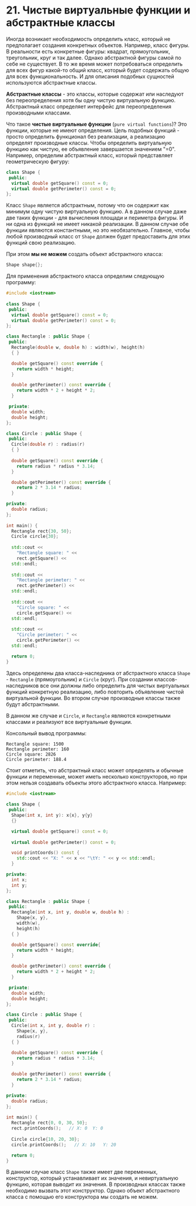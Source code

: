 # 21. Чистые виртуальные функции и абстрактные классы

Иногда возникает необходимость определить класс, который не предполагает создания конкретных объектов. Например, класс фигуры. В реальности есть конкретные фигуры: квадрат, прямоугольник, треугольник, круг и так далее. Однако абстрактной фигуры самой по себе не существует. В то же время может потребоваться определить для всех фигур какой-то общий класс, который будет содержать общую для всех функциональность. И для описания подобных сущностей используются абстрактные классы.

**Абстрактные классы** - это классы, которые содержат или наследуют без переопределения хотя бы одну чистую виртуальную функцию. Абстрактный класс определяет интерфейс для переопределения производными классами.

Что такое **чистые виртуальные функции** (`pure virtual functions`)? Это функции, которые не имеют определения. Цель подобных функций - просто определить функционал без реализации, а реализацию определят производные классы. Чтобы определить виртуальную функцию как чистую, ее объявление завершается значением "=0". Например, определим абстрактный класс, который представляет геометрическую фигуру:

```c++
class Shape {
 public:
  virtual double getSquare() const = 0;
  virtual double getPerimeter() const = 0;
};
```

Класс `Shape` является абстрактным, потому что он содержит как минимум одну чистую виртуальную функцию. А в данном случае даже две таких функции - для вычисления площади и периметра фигуры. И ни одна из функций не имеет никакой реализации. В данном случае обе функции являются константными, но это необязательно. Главное, чтобы любой производный класс от `Shape` должен будет предоставить для этих функций свою реализацию.

При этом **мы не можем** создать объект абстрактного класса:

```c++
Shape shape{};
```

Для применения абстрактного класса определим следующую программу:

```c++
#include <iostream>
   
class Shape {
 public:
  virtual double getSquare() const = 0;
  virtual double getPerimeter() const = 0;
};

class Rectangle : public Shape {
 public:
  Rectangle(double w, double h) : width(w), height(h)
  { }

  double getSquare() const override {
    return width * height;
  }

  double getPerimeter() const override {
    return width * 2 + height * 2;
  }

 private:
  double width;
  double height;
};

class Circle : public Shape {
 public:
  Circle(double r) : radius(r) 
  { }
  
  double getSquare() const override {
    return radius * radius * 3.14;
  }

  double getPerimeter() const override {
    return 2 * 3.14 * radius;
  }

private:
  double radius;
};
  
int main() {
  Rectangle rect{30, 50};
  Circle circle{30};
    
  std::cout << 
    "Rectangle square: " << 
    rect.getSquare() << 
  std::endl;
  
  std::cout << 
    "Rectangle perimeter: " << 
    rect.getPerimeter() << 
  std::endl;
  
  std::cout << 
    "Circle square: " << 
    circle.getSquare() << 
  std::endl;
  
  std::cout << 
    "Circle perimeter: " << 
    circle.getPerimeter() << 
  std::endl;

  return 0;
}
```

Здесь определены два класса-наследника от абстрактного класса `Shape` - `Rectangle` (прямоугольник) и `Circle` (круг). При создании классов-наследников все они должны либо определить для чистых виртуальных функций конкретную реализацию, либо повторить объявление чистой виртуальной функции. Во втором случае производные классы также будут абстрактными.

В данном же случае и `Circle`, и `Rectangle` являются конкретными классами и реализуют все виртуальные функции.

Консольный вывод программы:

```shell
Rectangle square: 1500
Rectangle perimeter: 160
Circle square: 2826
Circle perimeter: 188.4
```

Стоит отметить, что абстрактный класс может определять и обычные функции и переменные, может иметь несколько конструкторов, но при этом нельзя создавать объекты этого абстрактного класса. Например:

```c++
#include <iostream>
   
class Shape {
 public:
  Shape(int x, int y): x{x}, y{y}
  {}

  virtual double getSquare() const = 0;
  
  virtual double getPerimeter() const = 0;

  void printCoords() const {
    std::cout << "X: " << x << "\tY: " << y << std::endl;
  }

private:
  int x;
  int y;
};

class Rectangle : public Shape {
 public:
  Rectangle(int x, int y, double w, double h) :
    Shape{x, y},
    width(w),
    height(h)
  { }

  double getSquare() const override{
    return width * height;
  }

  double getPerimeter() const override {
    return width * 2 + height * 2;
  }

 private:
  double width;
  double height;
};

class Circle : public Shape {
 public:
  Circle(int x, int y, double r) : 
    Shape{x, y},
    radius(r) 
  { }

  double getSquare() const override {
    return radius * radius * 3.14;
  }

  double getPerimeter() const override {
    return 2 * 3.14 * radius;
  }

private:
  double radius;
};
  
int main() {
  Rectangle rect{0, 0, 30, 50};
  rect.printCoords();   // X: 0  Y: 0
 
  Circle circle{10, 20, 30};
  circle.printCoords();   // X: 10   Y: 20

  return 0;
}
```

В данном случае класс `Shape` также имеет две переменных, конструктор, который устанавливает их значения, и невиртуальную функцию, которая выводит их значения. В производных классах также необходимо вызвать этот конструктор. Однако объект абстрактного класса с помощью его конструктора мы создать не можем.